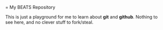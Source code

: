 = My BEATS Repository

This is just a playground for me to learn about **git** and **github**.  Nothing to see here, and no clever stuff to fork/steal.

